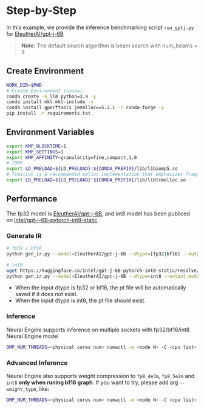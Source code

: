 Step-by-Step
=========

In this example, we provide the inference benchmarking script `run_gptj.py` for [EleutherAI/gpt-j-6B](https://huggingface.co/EleutherAI/gpt-j-6B)

>**Note**: The default search algorithm is beam search with num_beams = 4

## Create Environment
```bash
WORK_DIR=$PWD
# Create Environment (conda)
conda create -n llm python=3.9 -y
conda install mkl mkl-include -y
conda install gperftools jemalloc==5.2.1 -c conda-forge -y
pip install -r requirements.txt
```

## Environment Variables
```bash
export KMP_BLOCKTIME=1
export KMP_SETTINGS=1
export KMP_AFFINITY=granularity=fine,compact,1,0
# IOMP
export LD_PRELOAD=${LD_PRELOAD}:${CONDA_PREFIX}/lib/libiomp5.so
# Tcmalloc is a recommended malloc implementation that emphasizes fragmentation avoidance and scalable concurrency support.
export LD_PRELOAD=${LD_PRELOAD}:${CONDA_PREFIX}/lib/libtcmalloc.so
```
## Performance

The fp32 model is [EleutherAI/gpt-j-6B](https://huggingface.co/EleutherAI/gpt-j-6B), and int8 model has been publiced on [Intel/gpt-j-6B-pytorch-int8-static](https://huggingface.co/Intel/gpt-j-6B-pytorch-int8-static).

### Generate IR
```bash
# fp32 / bf16
python gen_ir.py --model=EleutherAI/gpt-j-6B --dtype=[fp32|bf16] --output_model=<path to ir>

# int8
wget https://huggingface.co/Intel/gpt-j-6B-pytorch-int8-static/resolve/main/pytorch_model.bin -O <path to int8_model.pt>
python gen_ir.py --model=EleutherAI/gpt-j-6B --dtype=int8 --output_model=<path to ir> --pt_file=<path to int8_model.pt>
```
- When the input dtype is fp32 or bf16, the pt file will be automatically saved if it does not exist.
- When the input dtype is int8, the pt file should exist.

### Inference 
Neural Engine supports inference on multiple sockets with fp32/bf16/int8 Neural Engine model
```bash
OMP_NUM_THREADS=<physical cores num> numactl -m <node N> -C <cpu list> python run_gptj.py --max-new-tokens 32 --input-tokens 32 --batch-size 1 --ir_path <path to ir>
```
### Advanced Inference
Neural Engine also supports weight compression to `fp8_4e3m`, `fp8_5e2m` and `int8` **only when runing bf16 graph**. If you want to try, please add arg `--weight_type`, like:
```bash
OMP_NUM_THREADS=<physical cores num> numactl -m <node N> -C <cpu list> python run_gptj.py --max-new-tokens 32 --input-tokens 32 --batch-size 1 --ir_path <path to bf16 ir> --weight_type=fp8_5e2m
```
